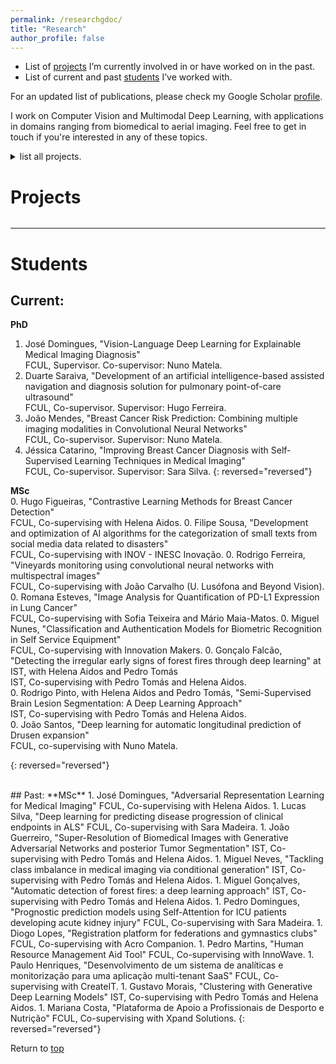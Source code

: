 ```yaml
---
permalink: /researchgdoc/
title: "Research"
author_profile: false
---
```


- List of [projects](#projects) I’m currently involved in or have worked on in the past.
- List of current and past [students](#students) I’ve worked with.

For an updated list of publications, please check my Google Scholar [profile](https://scholar.google.com/citations?hl=en&user=HhCz7nIAAAAJ&view_op=list_works&sortby=pubdate).

I work on Computer Vision and Multimodal Deep Learning, with applications in domains ranging from biomedical to aerial imaging. Feel free to get in touch if you're interested in any of these topics.

<details>
  <summary>list all projects. <h1 id="projects">Projects</h1></summary>
  <h2 id="multimodal-failure-prediction-for-assistive-human-robot-interaction">Multimodal Failure Prediction for Assistive Human-Robot Interaction</h2>
<p>Development of a deep learning-based module to predict failures in assistive human-robot interaction using multimodal data. Leveraging vision, wearable, and proprioceptive signals, the system anticipates anomalies during task execution, contributing to robust and user-aware augmentation in Task 9.1 of HARIA project.</p>
<p><strong>Funding Entity</strong> <a href="http://haria-project.eu/">Horizon Europe</a><br />
<strong>Period</strong> 2024 - present<br />
<strong>Research Labs</strong> LASIGE, FCUL<br />
<strong>Team</strong> Nuno Cruz Garcia, João Bimbo, Guilherme Ribeiro, Jordan Antypas</p>

<h2 id="deep-learning-based-digital-twin-of-manufacturing-systems">Deep Learning-based Digital Twin of Manufacturing Systems</h2>
<p>The project aims to develop a real-time, deep learning-based digital twin system for manufacturing environments using computer vision. It focuses on combining real and synthetic visual data to train robust object detection models that can monitor and optimize production processes—including human activity—within a flexible and automated industrial setup.</p>
<p><strong>Funding Entity</strong> <a href="https://www.unite-university.eu/">UNITE!</a><br />
<strong>Period</strong> 2024 - present<br />
<strong>Research Labs</strong> LASIGE, FCUL and INP, University Grenoble Alpes<br />
<strong>Team</strong> Nuno Cruz Garcia, Pierre David, Leah Rifi, Nessrine Farhat</p>

<h2 id="deep-multimodal-learning-for-breast-cancer-detection">Deep Multimodal Learning for Breast Cancer Detection</h2>
<p>We are developing self-supervised methods for imaging tasks related breast cancer, using 2D and 3D data, and several modalities such as synthetic data, tomosynthesis, mammography, and ultrasound.</p>
<p><strong>Site</strong> <a href="https://sites.google.com/view/dl-cadet/home">https://sites.google.com/view/dl-cadet/home</a><br />
<strong>Funding Entity</strong> FCT (EXPL/CCICOM/0656/2021)<br />
<strong>Period</strong> 13/01/2022 - 31/12/2023; 2024 - present<br />
<strong>Research Labs</strong> LASIGE and IBEB<br />
<strong>PI and Co-PI</strong> Nuno Garcia and Nuno Matela</p>

<h2 id="thor-computer-assisted-thoracic-assessment-using-pocus">THOR - Computer Assisted Thoracic Assessment using POCUS</h2>
<p>Working mainly on Point-of-Care Ultrasound assisted navigation and diagnosis.</p>
<p><strong>Site</strong> <a href="https://www.inesctec.pt/en/projects/thor">https://www.inesctec.pt/en/projects/thor</a><br />
<strong>Funding Entity</strong> FCT<br />
<strong>Period</strong> 01/03/2021 - 29/2/2024; 2024 - present<br />
<strong>Research Labs</strong> INESCTEC and IBEB<br />
<strong>PI and Co-PI</strong> Miguel Coimbra and Hugo Ferreira</p>

<h2 id="aipals">AIpALS - Advanced LearnIng Models using Patient Profiles and Disease Progression Patterns for Prognostic Prediction in ALS</h2>
<p>Studying disease progression using recurrent neural networks.</p>
<p><strong>Site</strong> <a href="https://www.lasige.pt/project/aipals/">https://www.lasige.pt/project/aipals/</a><br />
<strong>Funding Entity</strong> FCT<br />
<strong>Period</strong> 01/03/2021 - 29/2/2024<br />
<strong>Research Labs</strong> LASIGE, AICOS/Fraunhofer and IMM/FM/ULisboa<br />
<strong>PI</strong> Sara Madeira</p>

<h2 id="pair-lung">PAIR-LUNG – Patient-derived lung cancer organoids for recreating tumor spread through AIR spaces phenomena.</h2>
<p>Developing deep learning methods using confocal images and histological sections.</p>
<p><strong>Funding Entity</strong> FCT<br />
<strong>Period</strong> 2023 - 2024<br />
<strong>Research Labs</strong> Centre for Toxicogenomics and Human Health, Nova Medical School<br />
<strong>PI</strong> Bárbara Mendes</p>

<h2 id="cost-distributed-knowledge-graphs">COST Distributed Knowledge Graphs</h2>
<p>Our Action is centred around the topic of Distributed Knowledge Graphs, i.e., Knowledge Graphs that are published in a decentralised fashion, thus forming a distributed system.</p>
<p><strong>Site</strong> <a href="https://cost-dkg.eu/">https://cost-dkg.eu/</a></p>

<h2 id="aerial-imaging">Aerial Imaging</h2>
<p>Developing deep learning methods for vineyard monitoring, namely plant and gap detection, using multispectral images acquired by drones.</p>
<p><strong>Partners</strong> <a href="https://beyond-vision.pt/">Beyond Vision</a>, João Carvalho (U. Lusófona), Rodrigo Ferreira (FCUL)</p>

<h2 id="biometrics">Biometrics</h2>
<p>Developing deep learning methods for a multimodal biometrics system to be implemented in a kiosk service product.</p>
<p><strong>Partners</strong> <a href="https://www.inm.pt/">Innovation Makers</a></p>

</details>

---

<!-- <iframe src="https://docs.google.com/document/d/e/"
width="100%"
  height="800px"
  style="border: 1px inset;">></iframe> -->

# Students

## Current:

**PhD**

1. José Domingues, "Vision-Language Deep Learning for Explainable Medical Imaging Diagnosis"  
   FCUL, Supervisor. Co-supervisor: Nuno Matela.
1. Duarte Saraiva, "Development of an artificial intelligence-based assisted navigation and diagnosis solution for pulmonary point-of-care ultrasound"  
   FCUL, Co-supervisor. Supervisor: Hugo Ferreira.
1. João Mendes, "Breast Cancer Risk Prediction: Combining multiple imaging modalities in Convolutional Neural Networks"  
   FCUL, Co-supervisor. Supervisor: Nuno Matela.
1. Jéssica Catarino, "Improving Breast Cancer Diagnosis with Self-Supervised Learning Techniques in Medical Imaging"  
   FCUL, Co-supervisor. Supervisor: Sara Silva.
   {: reversed="reversed"}

**MSc**  
0. Hugo Figueiras, "Contrastive Learning Methods for Breast Cancer Detection"  
 FCUL, Co-supervising with Helena Aidos. 0. Filipe Sousa, "Development and optimization of AI algorithms for the categorization of small texts from social media data related to disasters"  
FCUL, Co-supervising with INOV - INESC Inovação. 0. Rodrigo Ferreira, "Vineyards monitoring using convolutional neural networks with multispectral images"  
FCUL, Co-supervising with João Carvalho (U. Lusófona and Beyond Vision). 0. Romana Esteves, "Image Analysis for Quantification of PD-L1 Expression in Lung Cancer"  
FCUL, Co-supervising with Sofia Teixeira and Mário Maia-Matos. 0. Miguel Nunes, "Classification and Authentication Models for Biometric Recognition in Self Service Equipment"  
FCUL, Co-supervising with Innovation Makers. 0. Gonçalo Falcão, "Detecting the irregular early signs of forest fires through deep learning" at IST, with Helena Aidos and Pedro Tomás  
IST, Co-supervising with Pedro Tomás and Helena Aidos.  
0. Rodrigo Pinto, with Helena Aidos and Pedro Tomás, "Semi-Supervised Brain Lesion Segmentation: A Deep Learning Approach"  
IST, Co-supervising with Pedro Tomás and Helena Aidos.  
0. João Santos, "Deep learning for automatic longitudinal prediction of Drusen expansion"  
FCUL, co-supervising with Nuno Matela.

{: reversed="reversed"}

<br>
## Past:
**MSc**    
1. José Domingues, "Adversarial Representation Learning for Medical Imaging"  
FCUL, Co-supervising with Helena Aidos. 
1. Lucas Silva, "Deep learning for predicting disease progression of clinical endpoints in ALS"   
FCUL, Co-supervising with Sara Madeira. 
1. João Guerreiro, "Super-Resolution of Biomedical Images with Generative Adversarial Networks and posterior Tumor Segmentation"  
IST, Co-supervising with Pedro Tomás and Helena Aidos.  
1. Miguel Neves, "Tackling class imbalance in medical imaging via conditional generation"  
IST, Co-supervising with Pedro Tomás and Helena Aidos.  
1. Miguel Gonçalves, "Automatic detection of forest fires: a deep learning approach"  
IST, Co-supervising with Pedro Tomás and Helena Aidos.  
1. Pedro Domingues, "Prognostic prediction models using Self-Attention for ICU patients developing acute kidney injury"  
FCUL, Co-supervising with Sara Madeira.
1. Diogo Lopes, "Registration platform for federations and gymnastics clubs"  
FCUL, Co-supervising with Acro Companion.
1. Pedro Martins, "Human Resource Management Aid Tool"  
FCUL, Co-supervising with InnoWave.
1. Paulo Henriques, "Desenvolvimento de um sistema de analíticas e monitorização para uma aplicação multi-tenant SaaS"  
FCUL, Co-supervising with CreateIT.
1. Gustavo Morais, "Clustering with Generative Deep Learning Models"  
IST, Co-supervising with Pedro Tomás and Helena Aidos.  
1. Mariana Costa, "Plataforma de Apoio a Profissionais de Desporto e Nutrição"  
FCUL, Co-supervising with Xpand Solutions.
{: reversed="reversed"}

Return to [top](#)
